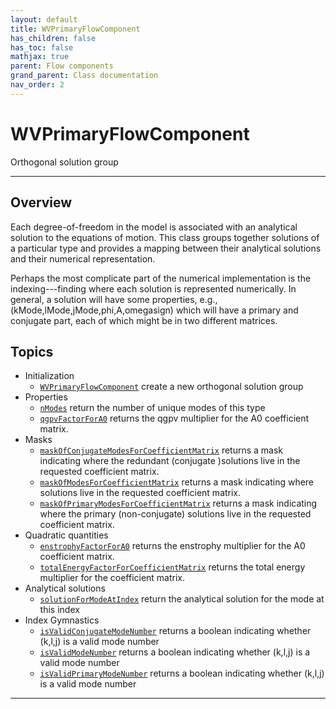 ```yaml
---
layout: default
title: WVPrimaryFlowComponent
has_children: false
has_toc: false
mathjax: true
parent: Flow components
grand_parent: Class documentation
nav_order: 2
---
```


#  WVPrimaryFlowComponent

Orthogonal solution group


---

## Overview
 
  Each degree-of-freedom in the model is associated with an analytical
  solution to the equations of motion. This class groups together
  solutions of a particular type and provides a mapping between their
  analytical solutions and their numerical representation.
 
  Perhaps the most complicate part of the numerical implementation is
  the indexing---finding where each solution is represented
  numerically. In general, a solution will have some properties, e.g.,
    (kMode,lMode,jMode,phi,A,omegasign) 
  which will have a primary and conjugate part, each of which might be
  in two different matrices.
 
            


## Topics
+ Initialization
  + [`WVPrimaryFlowComponent`](/classes/flow-components/wvprimaryflowcomponent/wvprimaryflowcomponent.html) create a new orthogonal solution group
+ Properties
  + [`nModes`](/classes/flow-components/wvprimaryflowcomponent/nmodes.html) return the number of unique modes of this type
  + [`qgpvFactorForA0`](/classes/flow-components/wvprimaryflowcomponent/qgpvfactorfora0.html) returns the qgpv multiplier for the A0 coefficient matrix.
+ Masks
  + [`maskOfConjugateModesForCoefficientMatrix`](/classes/flow-components/wvprimaryflowcomponent/maskofconjugatemodesforcoefficientmatrix.html) returns a mask indicating where the redundant (conjugate )solutions live in the requested coefficient matrix.
  + [`maskOfModesForCoefficientMatrix`](/classes/flow-components/wvprimaryflowcomponent/maskofmodesforcoefficientmatrix.html) returns a mask indicating where solutions live in the requested coefficient matrix.
  + [`maskOfPrimaryModesForCoefficientMatrix`](/classes/flow-components/wvprimaryflowcomponent/maskofprimarymodesforcoefficientmatrix.html) returns a mask indicating where the primary (non-conjugate) solutions live in the requested coefficient matrix.
+ Quadratic quantities
  + [`enstrophyFactorForA0`](/classes/flow-components/wvprimaryflowcomponent/enstrophyfactorfora0.html) returns the enstrophy multiplier for the A0 coefficient matrix.
  + [`totalEnergyFactorForCoefficientMatrix`](/classes/flow-components/wvprimaryflowcomponent/totalenergyfactorforcoefficientmatrix.html) returns the total energy multiplier for the coefficient matrix.
+ Analytical solutions
  + [`solutionForModeAtIndex`](/classes/flow-components/wvprimaryflowcomponent/solutionformodeatindex.html) return the analytical solution for the mode at this index
+ Index Gymnastics
  + [`isValidConjugateModeNumber`](/classes/flow-components/wvprimaryflowcomponent/isvalidconjugatemodenumber.html) returns a boolean indicating whether (k,l,j) is a valid mode number
  + [`isValidModeNumber`](/classes/flow-components/wvprimaryflowcomponent/isvalidmodenumber.html) returns a boolean indicating whether (k,l,j) is a valid mode number
  + [`isValidPrimaryModeNumber`](/classes/flow-components/wvprimaryflowcomponent/isvalidprimarymodenumber.html) returns a boolean indicating whether (k,l,j) is a valid mode number


---